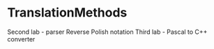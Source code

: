 # TranslationMethods

Second lab - parser Reverse Polish notation
Third lab - Pascal to C++ converter
